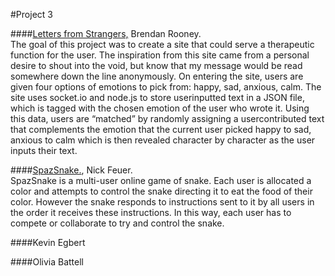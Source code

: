 #Project 3

####[Letters from Strangers,](https://sleepy-retreat-70077.herokuapp.com/) Brendan Rooney.   
The goal of this project was to create a site that could serve a therapeutic function for the user. The inspiration from this site came from a personal desire to shout into the void, but know that my message would be read somewhere down the line anonymously. On entering the site, users are given four options of emotions to pick from: happy, sad, anxious, calm. The site uses socket.io and node.js to store userinputted text in a JSON file, which is tagged with the chosen emotion of the user who wrote it. Using this data, users are “matched” by randomly assigning a usercontributed text that complements the emotion that the current user picked happy to sad, anxious to calm which is then revealed character by character as the user inputs their text.

####[SpazSnake.](http://spazsnake.herokuapp.com/), Nick Feuer.     
SpazSnake is a multi-user online game of snake.  Each user is allocated a color and attempts to control the snake directing it to eat the food of their color. However the snake responds to instructions sent to it by all users in the order it receives these instructions. In this way, each user has to compete or collaborate to try and control the snake. 

####Kevin Egbert

####Olivia Battell

